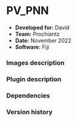 # PV_PNN

* **Developed for:** David
* **Team:** Prochiantz
* **Date:** November 2022
* **Software:** Fiji


### Images description


### Plugin description


### Dependencies


### Version history
